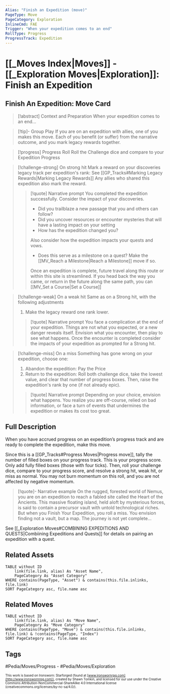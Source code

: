 ```yaml
---
Alias: "Finish an Expedition (move)"
PageType: Move
PageCategory: Exploration
InlineCmd: FAE
Trigger: "When your expedition comes to an end"
RollType: Progress
ProgressTrack: Expedition
---
```

# [[_Moves Index|Moves]] - [[_Exploration Moves|Exploration]]: Finish an Expedition

## Finish An Expedition: Move Card
>[!abstract]  Context and Preparation
>When your expedition comes to an end...

> [!tip]- Group Play
> If you are on an expedition with allies, one of you makes this move. Each of you benefit (or suffer) from the narrative outcome, and you mark legacy rewards together. 

> [!progress] Progress Roll
> Roll the Challenge dice and compare to your Expedition Progress

> [!challenge-strong] On strong hit
> Mark a reward on your discoveries legacy track per expedition's rank: See [[GP_Tracks#Marking Legacy Rewards|Marking Legacy Rewards]] 
> Any allies who shared this expedition also mark the reward.
> 
> > [!quote] Narrative prompt
> > You completed the expedition successfully.  Consider the impact of your discoveries. 
> > * Did you trailblaze a new passage that you and others can follow? 
> > * Did you uncover resources or encounter mysteries that will have a lasting impact on your setting
> > * How has the expedition changed you?
> > 
> > Also consider how the expedition impacts your quests and vows.
> > * Does this serve as a milestone on a quest?  Make the [[MV_Reach a Milestone|Reach a Milestone]] move if so.
> > 
> > Once an expedition is complete, future travel along this route or within this site is streamlined. If you head back the way you came, or return in the future along the same path, you can [[MV_Set a Course|Set a Course]]

> [!challenge-weak] On a weak hit
> Same as on a Strong hit, with the following adjustments
> 1. Make the legacy reward one rank lower.
> 
> > [!quote] Narrative prompt
> > You face a complication at the end of your expedition. Things are not what you expected, or a new danger reveals itself. Envision what you encounter, then play to see what happens.
> > Once the encounter is completed consider the impacts of your expedition as prompted for a Strong hit.

> [!challenge-miss] On a miss
> Something has gone wrong on your expedition, choose one:
> 1. Abandon the expedition: Pay the Price
> 2. Return to the expedition: Roll both challenge dice, take the lowest value, and clear that number of progress boxes. Then, raise the expedition's rank by one (if not already epic).
>    
> > [!quote] Narrative prompt
> > Depending on your choice, envision what happens.
> > You realize you are off-course, relied on bad information, or face a turn of events that undermines the expedition or makes its cost too great.

## Full Description
When you have accrued progress on an expedition’s progress track and are ready to complete the expedition, make this move. 

Since this is a [[GP_Tracks#Progress Moves|Progress move]], tally the number of filled boxes on your progress track. This is your progress score. Only add fully filled boxes (those with four ticks). Then, roll your challenge dice, compare to your progress score, and resolve a strong hit, weak hit, or miss as normal. You may not burn momentum on this roll, and you are not affected by negative momentum. 

> [!quote]- Narrative example
> On the rugged, forested world of Nemus, you are on an expedition to reach a fabled site called the Heart of the Ancients. This massive floating island, held aloft by mysterious forces, is said to contain a precursor vault with untold technological riches. But when you Finish Your Expedition, you roll a miss. You envision finding not a vault, but a map. The journey is not yet complete…

See [[_Exploration Moves#COMBINING EXPEDITIONS AND QUESTS|Combiining Expeditions and Quests]] for details on pairing an expedition with a quest.

## Related Assets
```dataview
TABLE without ID
	link(file.link, alias) As "Asset Name",
	PageCategory As "Asset Category"
WHERE contains(PageType, "Asset") & contains(this.file.inlinks, file.link)
SORT PageCategory asc, file.name asc
```

## Related Moves
```dataview
TABLE without ID
	link(file.link, alias) As "Move Name",
	PageCategory As "Move Category"
WHERE contains(PageType, "Move") & contains(this.file.inlinks, file.link) & !contains(PageType, "Index")
SORT PageCategory asc, file.name asc
```

## Tags
#Pedia/Moves/Progress - #Pedia/Moves/Exploration 


<font size=-2>This work is based on Ironsworn: Starforged (found at [www.ironswornrpg.com](http://www.ironswornrpg.com)), created by Shawn Tomkin, and licensed for our use under the Creative Commons Attribution-NonCommercial-ShareAlike 4.0 International license  (creativecommons.org/licenses/by-nc-sa/4.0/).</font>